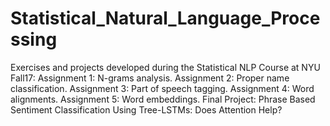 # Statistical_Natural_Language_Processing
Exercises and projects developed during the Statistical NLP Course at NYU Fall17:
Assignment 1: N-grams analysis.
Assignment 2: Proper name classification.
Assignment 3: Part of speech tagging.
Assignment 4: Word alignments.
Assignment 5: Word embeddings.
Final Project: Phrase Based Sentiment Classification Using Tree-LSTMs: Does Attention Help?
